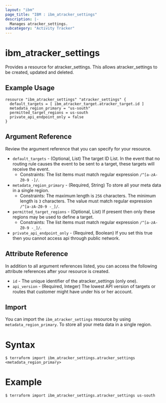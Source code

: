 ```yaml
---
layout: "ibm"
page_title: "IBM : ibm_atracker_settings"
description: |-
  Manages atracker_settings.
subcategory: "Activity Tracker"
---
```


# ibm_atracker_settings

Provides a resource for atracker_settings. This allows atracker_settings to be created, updated and deleted.

## Example Usage

```hcl
resource "ibm_atracker_settings" "atracker_settings" {
  default_targets = [ ibm_atracker_target.atracker_target.id ]
  metadata_region_primary = "us-south"
  permitted_target_regions = us-south
  private_api_endpoint_only = false
}
```

## Argument Reference

Review the argument reference that you can specify for your resource.

* `default_targets` - (Optional, List) The target ID List. In the event that no routing rule causes the event to be sent to a target, these targets will receive the event.
  * Constraints: The list items must match regular expression `/^[a-zA-Z0-9 -]/`.
* `metadata_region_primary` - (Required, String) To store all your meta data in a single region.
  * Constraints: The maximum length is `256` characters. The minimum length is `3` characters. The value must match regular expression `/^[a-zA-Z0-9 -_]/`.
* `permitted_target_regions` - (Optional, List) If present then only these regions may be used to define a target.
  * Constraints: The list items must match regular expression `/^[a-zA-Z0-9 -_]/`.
* `private_api_endpoint_only` - (Required, Boolean) If you set this true then you cannot access api through public network.

## Attribute Reference

In addition to all argument references listed, you can access the following attribute references after your resource is created.

* `id` - The unique identifier of the atracker_settings (only one).
* `api_version` - (Required, Integer) The lowest API version of targets or routes that customer might have under his or her account.

## Import

You can import the `ibm_atracker_settings` resource by using `metadata_region_primary`. To store all your meta data in a single region.

# Syntax
```
$ terraform import ibm_atracker_settings.atracker_settings <metadata_region_primary>
```

# Example
```
$ terraform import ibm_atracker_settings.atracker_settings us-south
```
